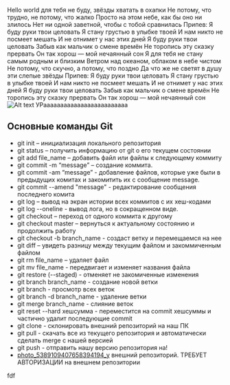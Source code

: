Hello world
для тебя не буду, звёзды хватать в охапки
Не потому, что трудно, не потому, что жалко
Просто на этом небе, как бы оно ни злилось
Нет ни одной заветной, чтобы с тобой сравнилась
Припев:
Я буду руки твои целовать
Я стану грустью в улыбке твоей
И нам никто не посмеет мешать
И не отнимет у нас этих дней
Я буду руки твои целовать
Забыв как мальчик о смене времён
Не торопись эту сказку прервать
Он так хорош — мой нечаянный сон
Я для тебя не стану самым родным и близким
Ветром над океаном, облаком в небе чистом
Не потому, что скучно, а потому, что поздно
Да что же не светят в душу эти слепые звёзды
Припев:
Я буду руки твои целовать
Я стану грустью в улыбке твоей
И нам никто не посмеет мешать
И не отнимет у нас этих дней
Я буду руки твои целовать
Забыв как мальчик о смене времён
Не торопись эту сказку прервать
Он так хорош — мой нечаянный сон
![Alt text](photo_5389109407658394194_y.jpg)
УРааааааааааааааааааааааааа


## **Основные команды Git**

* git init – инициализация локального репозитория
* git status – получить информацию от git о его текущем состоянии
* git add file_name – добавить файл или файлы к следующему коммиту
* git commit -m “message” – создание коммита.
* git commit -am “message” - добавление файлов, которые уже были в предыдущих комитах и закомитить их с сообщение message.
* git commit --amend "message" - редактирование сообщения последнего комита
* git log – вывод на экран истории всех коммитов с их хеш-кодами
* git log --oneline - вывод лога, но в сокращенном виде.
* git checkout – переход от одного коммита к другому
* git checkout master – вернуться к актуальному состоянию и продолжить работу
* git checkout -b branch_name - создаст ветку и перемещаемся на нее
* git diff – увидеть разницу между текущим файлом и закоммиченным файлом
* git rm file_name – удаляет файл
* git mv file_name - передвигает и изменяет названия файла
* git restore (--staged) - отменяет не закомиченные изменения 
* git branch branch_name - создание новой ветки
* git branch - просмотр всех веток
* git branch -d branch_name - удаление ветки
* git merge  branch_name - слияние веток
* git reset --hard хешсумма - переместится на commit хешсуммы и частично удалит последующие commit
* git clone  -  склонировать внешний репозиторий на наш ПК
* git pull  - скачать все из текущего репозитория и автоматически сделать merge с нашей версией 
* git push  - отправить нашу версию репозитория на! 
* [photo_5389109407658394194_y](https://user-images.githubusercontent.com/119788136/206403636-85d79aed-e171-410b-b2f8-b9e13117e666.jpg)
 внешний репозиторий. ТРЕБУЕТ АВТОРИЗАЦИИ на внешнем репозитории 

fdf